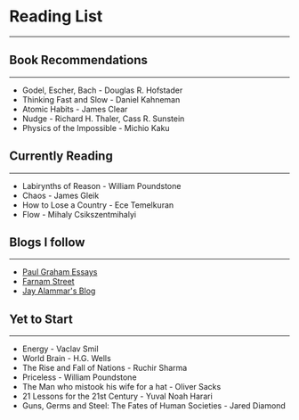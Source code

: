 # Reading List
---

## Book Recommendations
---
- Godel, Escher, Bach - Douglas R. Hofstader
- Thinking Fast and Slow - Daniel Kahneman
- Atomic Habits - James Clear 
- Nudge - Richard H. Thaler, Cass R. Sunstein
- Physics of the Impossible - Michio Kaku 

## Currently Reading
---
- Labirynths of Reason - William Poundstone
- Chaos - James Gleik
- How to Lose a Country - Ece Temelkuran
- Flow - Mihaly Csikszentmihalyi

## Blogs I follow
---
- [Paul Graham Essays](http://www.paulgraham.com/)
- [Farnam Street](https://fs.blog/)
- [Jay Alammar's Blog](https://jallamar.github.io/)

## Yet to Start
---
- Energy - Vaclav Smil
- World Brain - H.G. Wells 
- The Rise and Fall of Nations - Ruchir Sharma  
- Priceless - William Poundstone 
- The Man who mistook his wife for a hat - Oliver Sacks 
- 21 Lessons for the 21st Century - Yuval Noah Harari 
- Guns, Germs and Steel: The Fates of Human Societies - Jared Diamond